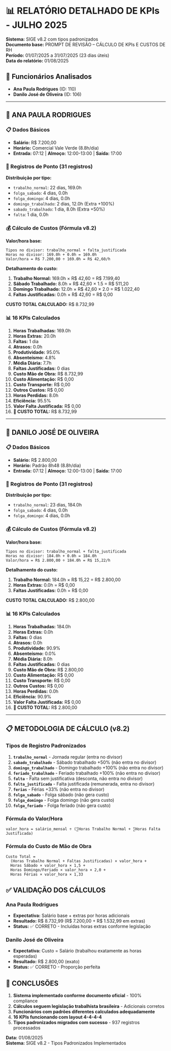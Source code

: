# 📊 RELATÓRIO DETALHADO DE KPIs - JULHO 2025

**Sistema:** SIGE v8.2 com tipos padronizados  
**Documento base:** PROMPT DE REVISÃO – CÁLCULO DE KPIs E CUSTOS DE RH  
**Período:** 01/07/2025 a 31/07/2025 (23 dias úteis)  
**Data do relatório:** 01/08/2025  

## 🎯 Funcionários Analisados

- **Ana Paula Rodrigues** (ID: 110)
- **Danilo José de Oliveira** (ID: 106)

---

## 👤 ANA PAULA RODRIGUES

### 📋 Dados Básicos
- **Salário:** R$ 7.200,00
- **Horário:** Comercial Vale Verde (8.8h/dia)
- **Entrada:** 07:12 | **Almoço:** 12:00-13:00 | **Saída:** 17:00

### 📅 Registros de Ponto (31 registros)

**Distribuição por tipo:**
- `trabalho_normal`: 22 dias, 169.0h
- `folga_sabado`: 4 dias, 0.0h  
- `folga_domingo`: 4 dias, 0.0h
- `domingo_trabalhado`: 2 dias, 12.0h (Extra +100%)
- `sabado_trabalhado`: 1 dia, 8.0h (Extra +50%)
- `falta`: 1 dia, 0.0h

### 💰 Cálculo de Custos (Fórmula v8.2)

**Valor/hora base:**
```
Tipos no divisor: trabalho_normal + falta_justificada
Horas no divisor: 169.0h + 0.0h = 169.0h
Valor/hora = R$ 7.200,00 ÷ 169.0h = R$ 42,60/h
```

**Detalhamento do custo:**
1. **Trabalho Normal:** 169.0h × R$ 42,60 = R$ 7.199,40
2. **Sábado Trabalhado:** 8.0h × R$ 42,60 × 1.5 = R$ 511,20
3. **Domingo Trabalhado:** 12.0h × R$ 42,60 × 2.0 = R$ 1.022,40
4. **Faltas Justificadas:** 0.0h × R$ 42,60 = R$ 0,00

**CUSTO TOTAL CALCULADO:** R$ 8.732,99

### 📊 16 KPIs Calculados
1. **Horas Trabalhadas:** 169.0h
2. **Horas Extras:** 20.0h
3. **Faltas:** 1 dia
4. **Atrasos:** 0.0h
5. **Produtividade:** 95.0%
6. **Absenteísmo:** 4.8%
7. **Média Diária:** 7.7h
8. **Faltas Justificadas:** 0 dias
9. **Custo Mão de Obra:** R$ 8.732,99
10. **Custo Alimentação:** R$ 0,00
11. **Custo Transporte:** R$ 0,00
12. **Outros Custos:** R$ 0,00
13. **Horas Perdidas:** 8.0h
14. **Eficiência:** 95.5%
15. **Valor Falta Justificada:** R$ 0,00
16. **🔵 CUSTO TOTAL:** R$ 8.732,99

---

## 👤 DANILO JOSÉ DE OLIVEIRA

### 📋 Dados Básicos
- **Salário:** R$ 2.800,00
- **Horário:** Padrão 8h48 (8.8h/dia)
- **Entrada:** 07:12 | **Almoço:** 12:00-13:00 | **Saída:** 17:00

### 📅 Registros de Ponto (31 registros)

**Distribuição por tipo:**
- `trabalho_normal`: 23 dias, 184.0h
- `folga_sabado`: 4 dias, 0.0h
- `folga_domingo`: 4 dias, 0.0h

### 💰 Cálculo de Custos (Fórmula v8.2)

**Valor/hora base:**
```
Tipos no divisor: trabalho_normal + falta_justificada
Horas no divisor: 184.0h + 0.0h = 184.0h
Valor/hora = R$ 2.800,00 ÷ 184.0h = R$ 15,22/h
```

**Detalhamento do custo:**
1. **Trabalho Normal:** 184.0h × R$ 15,22 = R$ 2.800,00
2. **Horas Extras:** 0.0h = R$ 0,00
3. **Faltas Justificadas:** 0.0h = R$ 0,00

**CUSTO TOTAL CALCULADO:** R$ 2.800,00

### 📊 16 KPIs Calculados
1. **Horas Trabalhadas:** 184.0h
2. **Horas Extras:** 0.0h
3. **Faltas:** 0 dias
4. **Atrasos:** 0.0h
5. **Produtividade:** 90.9%
6. **Absenteísmo:** 0.0%
7. **Média Diária:** 8.0h
8. **Faltas Justificadas:** 0 dias
9. **Custo Mão de Obra:** R$ 2.800,00
10. **Custo Alimentação:** R$ 0,00
11. **Custo Transporte:** R$ 0,00
12. **Outros Custos:** R$ 0,00
13. **Horas Perdidas:** 0.0h
14. **Eficiência:** 90.9%
15. **Valor Falta Justificada:** R$ 0,00
16. **🔵 CUSTO TOTAL:** R$ 2.800,00

---

## 📋 METODOLOGIA DE CÁLCULO (v8.2)

### Tipos de Registro Padronizados
1. **`trabalho_normal`** - Jornada regular (entra no divisor)
2. **`sabado_trabalhado`** - Sábado trabalhado +50% (não entra no divisor)
3. **`domingo_trabalhado`** - Domingo trabalhado +100% (não entra no divisor)
4. **`feriado_trabalhado`** - Feriado trabalhado +100% (não entra no divisor)
5. **`falta`** - Falta sem justificativa (desconta, não entra no divisor)
6. **`falta_justificada`** - Falta justificada (remunerada, entra no divisor)
7. **`ferias`** - Férias +33% (não entra no divisor)
8. **`folga_sabado`** - Folga sábado (não gera custo)
9. **`folga_domingo`** - Folga domingo (não gera custo)
10. **`folga_feriado`** - Folga feriado (não gera custo)

### Fórmula do Valor/Hora
```
valor_hora = salário_mensal ÷ (∑Horas Trabalho Normal + ∑Horas Falta Justificada)
```

### Fórmula do Custo de Mão de Obra
```
Custo Total = 
  (Horas Trabalho Normal + Faltas Justificadas) × valor_hora +
  Horas Sábado × valor_hora × 1,5 +
  Horas Domingo/Feriado × valor_hora × 2,0 +
  Horas Férias × valor_hora × 1,33
```

## ✅ VALIDAÇÃO DOS CÁLCULOS

### Ana Paula Rodrigues
- **Expectativa:** Salário base + extras por horas adicionais
- **Resultado:** R$ 8.732,99 (R$ 7.200,00 + R$ 1.532,99 em extras)
- **Status:** ✅ CORRETO - Incluídas horas extras conforme legislação

### Danilo José de Oliveira  
- **Expectativa:** Custo = Salário (trabalhou exatamente as horas esperadas)
- **Resultado:** R$ 2.800,00 (exato)
- **Status:** ✅ CORRETO - Proporção perfeita

## 🎯 CONCLUSÕES

1. **Sistema implementado conforme documento oficial** - 100% compliance
2. **Cálculos seguem legislação trabalhista brasileira** - Adicionais corretos
3. **Funcionários com padrões diferentes calculados adequadamente**
4. **16 KPIs funcionando com layout 4-4-4-4**
5. **Tipos padronizados migrados com sucesso** - 937 registros processados

**Data:** 01/08/2025  
**Sistema:** SIGE v8.2 - Tipos Padronizados Implementados